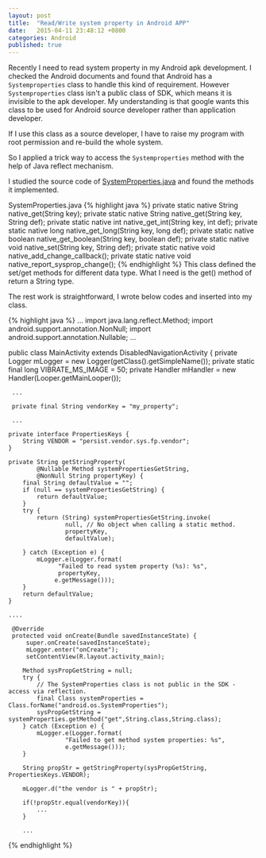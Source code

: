 ```yaml
---
layout: post
title:  "Read/Write system property in Android APP"
date:   2015-04-11 23:48:12 +0800
categories: Android  
published: true
---
```

Recently I need to read system property in my Android apk development. I checked the Android documents and found that Android has a `Systemproperties` class to handle this kind of requirement. However `Systemproperties` class isn't a public class of SDK, which means it is invisible to the apk developer. My understanding is that google wants this class to be used for Android source developer rather than application developer.

If I use this class as a source developer, I have to raise my program with root permission and re-build the whole system. 

So I applied a trick way to access the `Systemproperties` method with the help of Java reflect mechanism.

I studied the source code of [SystemProperties.java](https://www.androidos.net.cn/android/9.0.0_r8/xref/frameworks/base/core/java/android/os/SystemProperties.java) and found the methods it implemented.

SystemProperties.java
{% highlight java %}
private static native String native_get(String key);
private static native String native_get(String key, String def);
private static native int native_get_int(String key, int def);
private static native long native_get_long(String key, long def);
private static native boolean native_get_boolean(String key, boolean def);
private static native void native_set(String key, String def);
private static native void native_add_change_callback();
private static native void native_report_sysprop_change();
{% endhighlight %}
This class defined the set/get methods for different data type. What I need is the get() method of return a String type.

The rest work is straightforward, I wrote below codes and inserted into my class.

{% highlight java %}
...
import java.lang.reflect.Method;
import android.support.annotation.NonNull;
import android.support.annotation.Nullable;
...

public class MainActivity extends DisabledNavigationActivity {
     private Logger mLogger = new Logger(getClass().getSimpleName());
     private static final long VIBRATE_MS_IMAGE = 50;
     private Handler mHandler = new Handler(Looper.getMainLooper());
 
     ...

	 private final String vendorKey = "my_property";

     ...

	private interface PropertiesKeys {
        String VENDOR = "persist.vendor.sys.fp.vendor";
    }

	private String getStringProperty(
            @Nullable Method systemPropertiesGetString,
            @NonNull String propertyKey) {
        final String defaultValue = "";
        if (null == systemPropertiesGetString) {
            return defaultValue;
        }
        try {
            return (String) systemPropertiesGetString.invoke(
                    null, // No object when calling a static method.
                    propertyKey,
                    defaultValue);

        } catch (Exception e) {
            mLogger.e(Logger.format(
                  "Failed to read system property (%s): %s",
                  propertyKey,
                 e.getMessage()));
        }
        return defaultValue;
    }

    ....

     @Override
     protected void onCreate(Bundle savedInstanceState) {
         super.onCreate(savedInstanceState);
         mLogger.enter("onCreate");
         setContentView(R.layout.activity_main);
 
		Method sysPropGetString = null;
		try {
            // The SystemProperties class is not public in the SDK - access via reflection.
            final Class systemProperties = Class.forName("android.os.SystemProperties");
            sysPropGetString = systemProperties.getMethod("get",String.class,String.class);
        } catch (Exception e) {
            mLogger.e(Logger.format(
                    "Failed to get method system properties: %s",
                    e.getMessage()));
        }

		String propStr = getStringProperty(sysPropGetString, PropertiesKeys.VENDOR);

		mLogger.d("the vendor is " + propStr);

		if(!propStr.equal(vendorKey)){
			...
		}
	
		...

{% endhighlight %}